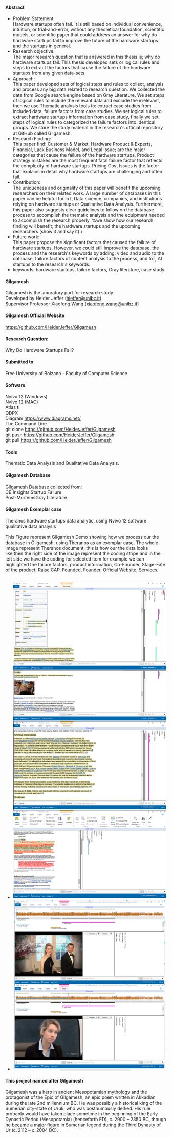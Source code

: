 
#### Abstract

- Problem Statement: <br />
  Hardware startups often fail. It is still based on individual convenience, intuition, or trial-and-error, without any theoretical foundation, scientific models, or scientific paper that could address an answer for why do hardware startups fail to improve the future of the hardware startups and the startups in general.
- Research objective:<br />
  The major research question that is answered in this thesis is; why do hardware startups fail. This thesis developed sets or logical rules and steps to extract the factors that cause the failure of the hardware startups from any given data-sets.
- Approach:<br />
  This paper developed sets of logical steps and rules to collect, analysis and process any big data related to research question. We collected the data from Google search engine based on Gray Literature. We set steps of logical rules to include the relevant data and exclude the irrelevant, then we use Thematic analysis tools to: extract case studies from included data, failure factors from case studies. We set logical rules to extract hardware startups information from case study, finally we  set steps of logical rules to categorized the failure factors into identical groups. We store the study material in the research's official repository at GitHub called Gilgamesh.
- Research Finding:<br />
  This paper find: Customer \& Market, Hardware Product \& Experts, Financial, Lack Business Model, and Legal Issue; are the major categories that cause the failure of the hardware startups. Product strategy mistakes are the most frequent fatal failure factor that reflects the complexity of hardware startups. Pricing Cost Issues is the factor that explains in detail why hardware startups are challenging and often fail.
- Contribution:<br />
  The uniqueness and originality of this paper will benefit the upcoming researchers on their related work. A large number of databases in this paper can be helpful for IoT, Data science, companies, and institutions relying on hardware startups or Qualitative Data Analysis. Furthermore, this paper also suggests clear guidelines to follow on the database process to accomplish the thematic analysis and the equipment needed to accomplish the research properly.
  %we show how our research finding will benefit; the hardware startups and the upcoming researchers (show it and say it).\\
- Future work:<br />
  This paper propose the significant factors that caused the failure of hardware startups. However, we could still improve the database, the process and the research's keywords by adding: video and audio to the database, failure factors of content analysis to the process, and IoT, AI startups to the research's keywords.
- keywords: hardware startups, failure factors, Gray literature, case study.

#### Gilgamesh

Gilgamesh is the laboratory part for research study <br />
Developed by Heider Jeffer (hjeffer@unibz.it) <br />
Supervisor Professor Xiaofeng Wang (xiaofeng.wang@unibz.it)

#### Gilgamesh Official Website

https://github.com/HeiderJeffer/Gilgamesh

#### Research Question:

Why Do Hardware Startups Fail?

#### Submitted to

Free University of Bolzano - Faculty of Computer Science

#### Software

Nvivo 12 (Windows)<br />
Nvivo 12 (MAC) <br />
Atlas ti <br />
QDPX <br />
Diagram https://www.diagrams.net/ <br />
The Command Line <br />
git clone https://github.com/HeiderJeffer/Gilgamesh <br />
git push  https://github.com/HeiderJeffer/Gilgamesh <br />
git pull  https://github.com/HeiderJeffer/Gilgamesh <br />

#### Tools

Thematic Data Analysis and Qualitative Data Analysis.

#### Gilgamesh Database

Gilgamesh Database collected from:<br />
CB Insights Startup Failure <br />
Post-MortemsGray Literature

#### Gilgamesh Exemplar case

Theranos hardware startups data analytic, using Nvivo 12 software qualitative data analysis <br /><br />
This Figure represent Gilgamesh Demo showing how we process our the database in Gilgamesh, using  Theranos as an exemplar case. The whole image represent Theranos document, this is  how our the data looks like,then  the right side of the image represent the coding stripe and in the left side we have the coding for selected item for example we can highlighted the failure factors, product information, Co-Founder, Stage-Fate of the product, Raise CAP, Founded, Founder, Official Website, Services. <br /><br />

- ![alt text](https://github.com/HeiderJeffer/Gilgamesh/blob/master/image/Theranos.png)
- ![alt text](https://github.com/HeiderJeffer/Gilgamesh/blob/master/image/gilgamesh-video.PNG)

#### This project named after Gilgamesh

Gilgamesh was a hero in ancient Mesopotamian mythology and the protagonist of the Epic of Gilgamesh, an epic poem written in Akkadian during the late 2nd millennium BC. He was possibly a historical king of the Sumerian city-state of Uruk, who was posthumously deified. His rule probably would have taken place sometime in the beginning of the Early Dynastic Period (Mesopotamia) (henceforth ED), c. 2900 – 2350 BC, though he became a major figure in Sumerian legend during the Third Dynasty of Ur (c. 2112 – c. 2004 BC).
